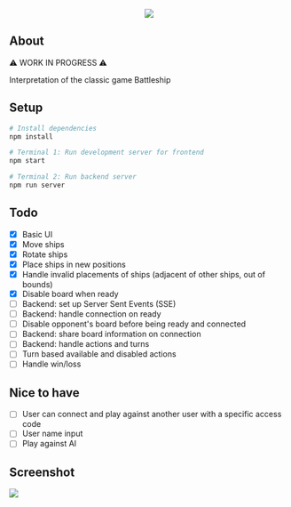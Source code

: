 <p align="center">
<img src="https://user-images.githubusercontent.com/72305598/134335664-bd03cc36-3a0a-473c-8925-a929939c2d61.png" />
</p>

## About

⚠️ WORK IN PROGRESS ⚠️

Interpretation of the classic game Battleship

## Setup

```bash
# Install dependencies
npm install

# Terminal 1: Run development server for frontend
npm start

# Terminal 2: Run backend server
npm run server
```

## Todo

- [x] Basic UI
- [x] Move ships
- [x] Rotate ships
- [x] Place ships in new positions
- [x] Handle invalid placements of ships (adjacent of other ships, out of bounds)
- [x] Disable board when ready
- [ ] Backend: set up Server Sent Events (SSE)
- [ ] Backend: handle connection on ready
- [ ] Disable opponent's board before being ready and connected
- [ ] Backend: share board information on connection
- [ ] Backend: handle actions and turns
- [ ] Turn based available and disabled actions
- [ ] Handle win/loss

## Nice to have

- [ ] User can connect and play against another user with a specific access code
- [ ] User name input
- [ ] Play against AI

## Screenshot

![](https://user-images.githubusercontent.com/72305598/134332612-5a41eb0b-7f5d-4eff-ad46-f0a507f1b6f6.png)
